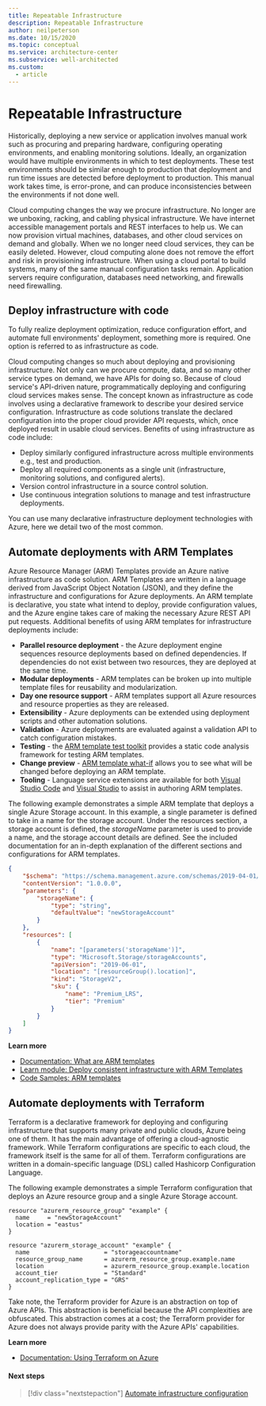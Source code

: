 ```yaml
---
title: Repeatable Infrastructure
description: Repeatable Infrastructure
author: neilpeterson
ms.date: 10/15/2020
ms.topic: conceptual
ms.service: architecture-center
ms.subservice: well-architected
ms.custom:
  - article
---
```


# Repeatable Infrastructure

Historically, deploying a new service or application involves manual work such as procuring and preparing hardware, configuring operating environments, and enabling monitoring solutions. Ideally, an organization would have multiple environments in which to test deployments. These test environments should be similar enough to production that deployment and run time issues are detected before deployment to production. This manual work takes time, is error-prone, and can produce inconsistencies between the environments if not done well.

Cloud computing changes the way we procure infrastructure. No longer are we unboxing, racking, and cabling physical infrastructure. We have internet accessible management portals and REST interfaces to help us. We can now provision virtual machines, databases, and other cloud services on demand and globally. When we no longer need cloud services, they can be easily deleted. However, cloud computing alone does not remove the effort and risk in provisioning infrastructure. When using a cloud portal to build systems, many of the same manual configuration tasks remain. Application servers require configuration, databases need networking, and firewalls need firewalling. 

## Deploy infrastructure with code

To fully realize deployment optimization, reduce configuration effort, and automate full environments' deployment, something more is required. One option is referred to as infrastructure as code.

Cloud computing changes so much about deploying and provisioning infrastructure. Not only can we procure compute, data, and so many other service types on demand, we have APIs for doing so. Because of cloud service's API-driven nature, programmatically deploying and configuring cloud services makes sense. The concept known as infrastructure as code involves using a declarative framework to describe your desired service configuration. Infrastructure as code solutions translate the declared configuration into the proper cloud provider API requests, which, once deployed result in usable cloud services. Benefits of using infrastructure as code include:

- Deploy similarly configured infrastructure across multiple environments e.g., test and production.
- Deploy all required components as a single unit (infrastructure, monitoring solutions, and configured alerts).
- Version control infrastructure in a source control solution.
- Use continuous integration solutions to manage and test infrastructure deployments.

You can use many declarative infrastructure deployment technologies with Azure, here we detail two of the most common.

## Automate deployments with ARM Templates

Azure Resource Manager (ARM) Templates provide an Azure native infrastructure as code solution. ARM Templates are written in a language derived from JavaScript Object Notation (JSON), and they define the infrastructure and configurations for Azure deployments. An ARM template is declarative, you state what intend to deploy, provide configuration values, and the Azure engine takes care of making the necessary Azure REST API put requests. Additional benefits of using ARM templates for infrastructure deployments include:

- **Parallel resource deployment** - the Azure deployment engine sequences resource deployments based on defined dependencies. If dependencies do not exist between two resources, they are deployed at the same time.
- **Modular deployments** - ARM templates can be broken up into multiple template files for reusability and modularization.
- **Day one resource support** - ARM templates support all Azure resources and resource properties as they are released.
- **Extensibility** - Azure deployments can be extended using deployment scripts and other automation solutions.
- **Validation** - Azure deployments are evaluated against a validation API to catch configuration mistakes. 
- **Testing** - the [ARM template test toolkit](/azure/azure-resource-manager/templates/test-toolkit) provides a static code analysis framework for testing ARM templates.
- **Change preview** - [ARM template what-if](/azure/azure-resource-manager/templates/template-deploy-what-if?tabs=azure-powershell) allows you to see what will be changed before deploying an ARM template.
- **Tooling** - Language service extensions are available for both [Visual Studio Code](/azure/azure-resource-manager/templates/quickstart-create-templates-use-visual-studio-code) and [Visual Studio](/azure/azure-resource-manager/templates/create-visual-studio-deployment-project) to assist in authoring ARM templates.

The following example demonstrates a simple ARM template that deploys a single Azure Storage account. In this example, a single parameter is defined to take in a name for the storage account. Under the resources section, a storage account is defined, the *storageName* parameter is used to provide a name, and the storage account details are defined. See the included documentation for an in-depth explanation of the different sections and configurations for ARM templates.

```json
{
    "$schema": "https://schema.management.azure.com/schemas/2019-04-01/deploymentTemplate.json#",
    "contentVersion": "1.0.0.0",
    "parameters": {
        "storageName": {
            "type": "string",
            "defaultValue": "newStorageAccount"
        }
    },
    "resources": [
        {
            "name": "[parameters('storageName')]",
            "type": "Microsoft.Storage/storageAccounts",
            "apiVersion": "2019-06-01",
            "location": "[resourceGroup().location]",
            "kind": "StorageV2",
            "sku": {
                "name": "Premium_LRS",
                "tier": "Premium"
            }
        }
    ]
}
```

**Learn more**

- [Documentation: What are ARM templates](/azure/azure-resource-manager/templates/overview)
- [Learn module: Deploy consistent infrastructure with ARM Templates](/learn/modules/create-azure-resource-manager-template-vs-code/)
- [Code Samples: ARM templates](/samples/mspnp/samples/azure-well-architected-framework-sample-arm-template/)

## Automate deployments with Terraform

Terraform is a declarative framework for deploying and configuring infrastructure that supports many private and public clouds, Azure being one of them. It has the main advantage of offering a cloud-agnostic framework. While Terraform configurations are specific to each cloud, the framework itself is the same for all of them. Terraform configurations are written in a domain-specific language (DSL) called Hashicorp Configuration Language.

The following example demonstrates a simple Terraform configuration that deploys an Azure resource group and a single Azure Storage account.

```hcl
resource "azurerm_resource_group" "example" {
  name     = "newStorageAccount"
  location = "eastus"
}

resource "azurerm_storage_account" "example" {
  name                     = "storageaccountname"
  resource_group_name      = azurerm_resource_group.example.name
  location                 = azurerm_resource_group.example.location
  account_tier             = "Standard"
  account_replication_type = "GRS"
}
```

Take note, the Terraform provider for Azure is an abstraction on top of Azure APIs. This abstraction is beneficial because the API complexities are obfuscated. This abstraction comes at a cost; the Terraform provider for Azure does not always provide parity with the Azure APIs' capabilities.

**Learn more**

- [Documentation: Using Terraform on Azure](/azure/developer/terraform/overview)

#### Next steps

> [!div class="nextstepaction"]
> [Automate infrastructure configuration](./automation-configuration.md)